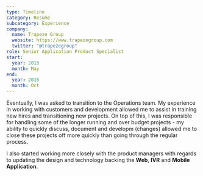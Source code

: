 ```yaml
---
type: Timeline
category: Resume
subcategory: Experience
company:
  name: Trapeze Group
  website: https://www.trapezegroup.com
  twitter: "@trapezegroup"
role: Senior Application Product Specialist
start:
  year: 2013
  month: May
end:
  year: 2015
  month: Oct
---
```


Eventually, I was asked to transition to the Operations team. My experience in working with customers and development allowed me to assist in training new hires and transitioning new projects. On top of this, I was responsible for handling some of the longer running and over budget projects - my ability to quickly discuss, document and developm (changes) allowed me to close these projects off more quickly than going through the regular process.

I also started working more closely with the product managers with regards to updating the design and technology backing the **Web**, **IVR** and **Mobile Application**.
